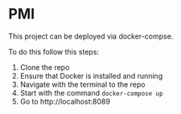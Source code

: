 # PMI


This project can be deployed via docker-compse. 

To do this follow this steps: 
1. Clone the repo
2. Ensure that Docker is installed and running
3. Navigate with the terminal to the repo 
4. Start with the command `docker-compose up`
5. Go to http://localhost:8089
